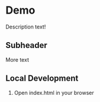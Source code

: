 # Demo

Description text!

## Subheader
More text

## Local Development

1. Open index.html in your browser